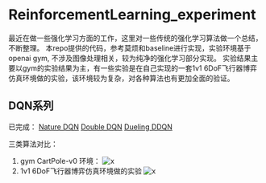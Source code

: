 # ReinforcementLearning_experiment
最近在做一些强化学习方面的工作，这里对一些传统的强化学习算法做一个总结，不断整理。
本repo提供的代码，参考莫烦和baseline进行实现，实验环境基于openai gym, 不涉及图像处理相关，较为纯净的强化学习部分实现。
实验结果主要以gym的实验结果为主，有一些实验是在自己实现的一套1v1 6DoF飞行器博弈仿真环境做的实验，该环境较为复杂，对各种算法也有更加全面的验证。

## DQN系列
已完成：
[Nature DQN](http://www.nature.com/articles/nature14236)
[Double DQN](https://arxiv.org/abs/1509.06461)
[Dueling DDQN](https://arxiv.org/abs/1511.06581)

三类算法对比：
1. gym CartPole-v0 环境：
![x](https://res.cloudinary.com/djhkiiiap/image/upload/v1548387003/%E5%BE%AE%E4%BF%A1%E6%88%AA%E5%9B%BE_20190125112753.png)
2. 1v1 6DoF飞行器博弈仿真环境做的实验
![x](https://res.cloudinary.com/djhkiiiap/image/upload/v1548492902/%E5%BE%AE%E4%BF%A1%E6%88%AA%E5%9B%BE_20190126165446.png)
